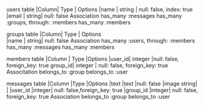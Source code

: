 users table
|Column|	Type  |	Options
|name	 | string |	null: false, index: true 
|email |	string|	null: false
Association
has_many :messages has_many :groups, through: :members has_many :members

groups table
|Column| Type  |	Options    
|name  | string|	null: false
Association
has_many :users, through: :members has_many :messages has_many :members

members table
|Column	| Type	  |Options
|user_id|	integer |null: false, foreign_key: true
group_id|	integer |	null: false, foreign_key: true
Associtation
belongs_to :group
belongs_to :user

messages table
|Column	      |Type  	|Options
|text	        |text	  |null: false
|image	string|	      |
|user_id	    |integer|	null: false,foreign_key: true
|group_id	    |integer|	null: false, foreign_key: true
Association
belongs_to :group belongs_to :user